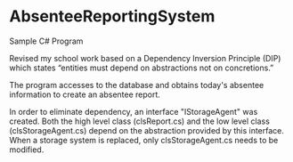 # AbsenteeReportingSystem
Sample C# Program

Revised my school work based on a Dependency Inversion Principle (DIP) which states “entities must depend on abstractions not on concretions.”

The program accesses to the database and obtains today's absentee information to create an absentee report.

In order to eliminate dependency, an interface "IStorageAgent" was created.
Both the high level class (clsReport.cs) and the low level class (clsStorageAgent.cs) depend on the abstraction provided by this interface.
When a storage system is replaced, only clsStorageAgent.cs needs to be modified.


